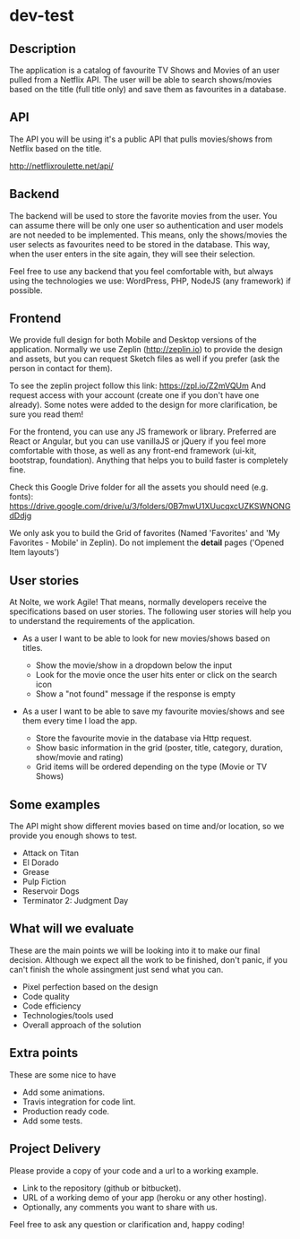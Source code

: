 # dev-test

## Description
The application is a catalog of favourite TV Shows and Movies of an user pulled from a Netflix API. The user will be able to search shows/movies based on the title (full title only) and save them as favourites in a database.

## API
The API you will be using it's a public API that pulls movies/shows from Netflix based on the title.

http://netflixroulette.net/api/

## Backend
The backend will be used to store the favorite movies from the user. You can assume there will be only one user so authentication and user models are not needed to be implemented. This means, only the shows/movies the user selects as favourites need to be stored in the database. This way, when the user enters in the site again, they will see their selection.

Feel free to use any backend that you feel comfortable with, but always using the technologies we use: WordPress, PHP, NodeJS (any framework) if possible.

## Frontend
We provide full design for both Mobile and Desktop versions of the application. Normally we use Zeplin (http://zeplin.io) to provide the design and assets, but you can request Sketch files as well if you prefer (ask the person in contact for them). 

To see the zeplin project follow this link: https://zpl.io/Z2mVQUm And request access with your account (create one if you don't have one already). Some notes were added to the design for more clarification, be sure you read them!

For the frontend, you can use any JS framework or library. Preferred are React or Angular, but you can use vanillaJS or jQuery if you feel more comfortable with those, as well as any front-end framework (ui-kit, bootstrap, foundation). Anything that helps you to build faster is completely fine.

Check this Google Drive folder for all the assets you should need (e.g. fonts): https://drive.google.com/drive/u/3/folders/0B7mwU1XUucqxcUZKSWNONGdDdjg

We only ask you to build the Grid of favorites (Named 'Favorites' and 'My Favorites - Mobile' in Zeplin). Do not implement the **detail** pages ('Opened Item layouts')

## User stories
At Nolte, we work Agile! That means, normally developers receive the specifications based on user stories. The following user stories will help you to understand the requirements of the application.

- As a user I want to be able to look for new movies/shows based on titles.
  - Show the movie/show in a dropdown below the input
  - Look for the movie once the user hits enter or click on the search icon
  - Show a "not found" message if the response is empty

- As a user I want to be able to save my favourite movies/shows and see them every time I load the app.
  - Store the favourite movie in the database via Http request.
  - Show basic information in the grid (poster, title, category, duration, show/movie and rating)
  - Grid items will be ordered depending on the type (Movie or TV Shows)
  
## Some examples
The API might show different movies based on time and/or location, so we provide you enough shows to test.
* Attack on Titan
* El Dorado
* Grease
* Pulp Fiction
* Reservoir Dogs
* Terminator 2: Judgment Day

## What will we evaluate
These are the main points we will be looking into it to make our final decision. Although we expect all the work to be finished, don't panic, if you can't finish the whole assingment just send what you can.

* Pixel perfection based on the design
* Code quality
* Code efficiency
* Technologies/tools used
* Overall approach of the solution

## Extra points
These are some nice to have

* Add some animations.
* Travis integration for code lint.
* Production ready code.
* Add some tests.

## Project Delivery
Please provide a copy of your code and a url to a working example.

* Link to the repository (github or bitbucket).
* URL of a working demo of your app (heroku or any other hosting).
* Optionally, any comments you want to share with us.

Feel free to ask any question or clarification and, happy coding!
